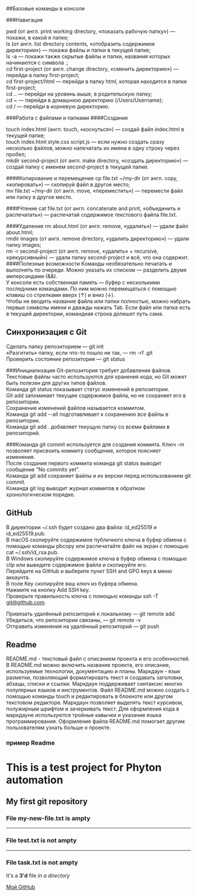 ##Базовые команды в консоли

###Навигация

pwd (от англ. print working directory, «показать рабочую папку») — покажи, в какой я папке;  
ls (от англ. list directory contents, «отобразить содержимое директории») — покажи файлы и папки в текущей папке;  
ls -a — покажи также скрытые файлы и папки, названия которых начинаются с символа .;  
cd first-project (от англ. change directory, «сменить директорию») — перейди в папку first-project;  
cd first-project/html — перейди в папку html, которая находится в папке first-project;  
cd .. — перейди на уровень выше, в родительскую папку;  
cd ~ — перейди в домашнюю директорию (/Users/Username);  
cd / — перейди в корневую директорию.  


###Работа с файлами и папками
####Создание

touch index.html (англ. touch, «коснуться») — создай файл index.html в текущей папке;  
touch index.html style.css script.js — если нужно создать сразу несколько файлов, можно напечатать их имена в одну строку через пробел;  
mkdir second-project (от англ. make directory, «создать директорию») — создай папку с именем second-project в текущей папке.  


####Копирование и перемещение
cp file.txt ~/my-dir (от англ. copy, «копировать») — скопируй файл в другое место;  
mv file.txt ~/my-dir (от англ. move, «переместить») — перемести файл или папку в другое место.  


####Чтение
cat file.txt (от англ. concatenate and print, «объединить и распечатать») — распечатай содержимое текстового файла file.txt.  


####Удаление
rm about.html (от англ. remove, «удалить») — удали файл about.html;  
rmdir images (от англ. remove directory, «удалить директорию») — удали папку images;  
rm -r second-project (от англ. remove, «удалить» + recursive, «рекурсивный») — удали папку second-project и всё, что она содержит.  
####Полезные возможности
Команды необязательно печатать и выполнять по очереди. Можно указать их списком — разделить двумя амперсандами (&&).  
У консоли есть собственная память — буфер с несколькими последними командами. По ним можно перемещаться с помощью клавиш со стрелками вверх (↑) и вниз (↓).  
Чтобы не вводить название файла или папки полностью, можно набрать первые символы имени и дважды нажать Tab. Если файл или папка есть в текущей директории, командная строка допишет путь сама.  

## Синхронизация с Git 
Сделать папку репозиторием — git init  
«Разгитить» папку, если что-то пошло не так, — rm -rf .git  
Проверить состояние репозитория — git status  

###Инициализация Git-репозитория требует добавления файлов.
Текстовые файлы часто используются для хранения кода, но Git может быть полезен для других типов файлов.  
Команда git status показывает статус изменений в репозитории.  
Git add запоминает текущее содержимое файла, но не сохраняет его в репозитории.  
Сохранение изменений файлов называется коммитом.  
Команда git add --all подготавливает к сохранению все файлы в репозитории.  
Команда git add . добавляет текущую папку со всеми файлами в репозиторий.  

###Команда git commit используется для создания коммита.
Ключ -m позволяет присвоить коммиту сообщение, которое поясняет изменения.  
После создания первого коммита команда git status выводит сообщение "No commits yet".  
Команда git add сохраняет файлы и их версии перед использованием git commit.  
Команда git log выводит журнал коммитов в обратном хронологическом порядке.  
## GitHub
В директории ~/.ssh будет создано два файла: id_ed25519 и id_ed25519.pub.  
В macOS скопируйте содержимое публичного ключа в буфер обмена с помощью команды pbcopy или распечатайте файл на экран с помощью cat ~/.ssh/id_rsa.pub.  
В Windows скопируйте содержимое ключа в буфер обмена с помощью clip или выведите содержимое файла и скопируйте его.  
Перейдите на GitHub и выберите пункт SSH and GPG keys в меню аккаунта.  
В поле Key скопируйте ваш ключ из буфера обмена.  
Нажмите на кнопку Add SSH key.  
Проверьте правильность ключа с помощью команды ssh -T git@github.com.  


Привязать удалённый репозиторий к локальному — git remote add  
Убедиться, что репозитории связаны, — git remote -v  
Отправить изменения на удалённый репозиторий — git push  

## Readme
README.md - текстовый файл с описанием проекта и его особенностей.
В README.md можно включить название проекта, его описание, используемые технологии, документацию и планы.
Маркдаун - язык разметки, позволяющий форматировать текст и создавать заголовки, абзацы, списки и ссылки.
Маркдаун поддерживает синтаксис многих популярных языков и инструментов.
Файл README.md можно создать с помощью команды touch и редактировать в блокноте или другом текстовом редакторе.
Маркдаун позволяет выделять текст курсивом, полужирным шрифтом и зачеркивать текст.
Для оформления кода в маркдауне используются тройные кавычки и указание языка программирования.
Оформление файла README.md помогает другим пользователям узнать больше о проекте.

### пример Readme
# This is a test project for Phyton automation 
## My first git repository
### File my-new-file.txt is ampty
---

### File test.txt is not ampty
----

### File task.txt  is not ampty

It's a **3'd** file _in a directory_ 


[Мой GitHub](https://github.com/luboznastyk-jpg/first-project "Мой GitHub!" ) 